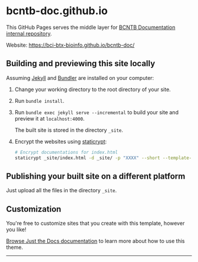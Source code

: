 # bcntb-doc.github.io
This GitHub Pages serves the middle layer for [BCNTB Documentation internal repository](https://github.qmul.ac.uk/bci-btx-bioinfo/BCNTB-Documentation).

Website: https://bci-btx-bioinfo.github.io/bcntb-doc/

## Building and previewing this site locally

Assuming [Jekyll] and [Bundler] are installed on your computer:

1.  Change your working directory to the root directory of your site.

2.  Run `bundle install`.

3.  Run `bundle exec jekyll serve --incremental` to build your site and preview it at `localhost:4000`.

    The built site is stored in the directory `_site`.

4. Encrypt the websites using [staticrypt](https://github.com/robinmoisson/staticrypt):
    ```bash
   # Encrypt documentations for index.html
   staticrypt _site/index.html -d _site/ -p "XXXX" --short --template-title "Login" --template-instructions "Please enter the password to unlock the page" --template-button "Open Page" --template-color-primary "#113e9f" --template-color-secondary "#e4e4e4"

    ```

## Publishing your built site on a different platform

Just upload all the files in the directory `_site`.

## Customization

You're free to customize sites that you create with this template, however you like!

[Browse Just the Docs documentation][Just the Docs] to learn more about how to use this theme.

----

[Jekyll]: https://jekyllrb.com
[Just the Docs]: https://just-the-docs.github.io/just-the-docs/
[Bundler]: https://bundler.io
